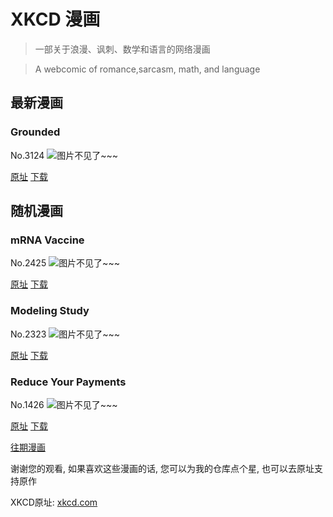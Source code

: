 # XKCD 漫画


> 一部关于浪漫、讽刺、数学和语言的网络漫画

> A webcomic of romance,sarcasm, math, and language


## 最新漫画
### Grounded
No.3124
![图片不见了~~~](https://imgs.xkcd.com/comics/grounded.png)

[原址](https://xkcd.com//3124) [下载](https://imgs.xkcd.com/comics/grounded.png)



## 随机漫画
### mRNA Vaccine
No.2425
![图片不见了~~~](https://imgs.xkcd.com/comics/mrna_vaccine.png)

[原址](https://xkcd.com//2425) [下载](https://imgs.xkcd.com/comics/mrna_vaccine.png)



### Modeling Study
No.2323
![图片不见了~~~](https://imgs.xkcd.com/comics/modeling_study.png)

[原址](https://xkcd.com//2323) [下载](https://imgs.xkcd.com/comics/modeling_study.png)



### Reduce Your Payments
No.1426
![图片不见了~~~](https://imgs.xkcd.com/comics/reduce_your_payments.png)

[原址](https://xkcd.com//1426) [下载](https://imgs.xkcd.com/comics/reduce_your_payments.png)



[往期漫画](image/)

谢谢您的观看, 如果喜欢这些漫画的话, 
您可以为我的仓库点个星, 也可以去原址支持原作

XKCD原址: [xkcd.com](https://xkcd.com)


